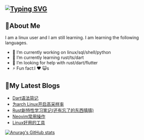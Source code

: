 [![Typing SVG](https://readme-typing-svg.demolab.com?font=Fira+Code&size=30&pause=1000&color=F7F7F7&vCenter=true&width=435&lines=Hi%2CThere!I'm+Aiser%F0%9F%91%8B)](https://git.io/typing-svg)
---

## 🎯About Me

I am a linux user and I am still learning. I am learning the following languages.
- 🔭 I’m currently working on linux/sql/shell/python
- 🌱 I’m currently learning rust/ts/dart
- 🤔 I’m looking for help with rust/dart/flutter
- ⚡ Fun fact:I ❤️ 😺s

## 📕My Latest Blogs
<!-- BLOG-POST-LIST:START -->
- [Dart语法简记](https://acdcbyl.github.io/posts/dart%E8%AF%AD%E6%B3%95%E7%AE%80%E8%AE%B0/)
- [为arch Linux开启高采样率](https://acdcbyl.github.io/posts/%E4%B8%BAarch-linux%E5%BC%80%E5%90%AF%E9%AB%98%E9%87%87%E6%A0%B7%E7%8E%87/)
- [Rust新特性学习笔记&lpar;还有忘了的东西嘻嘻&rpar;](https://acdcbyl.github.io/posts/rust%E6%96%B0%E7%89%B9%E6%80%A7%E5%AD%A6%E4%B9%A0%E7%AC%94%E8%AE%B0/)
- [Neovim常用操作](https://acdcbyl.github.io/posts/neovim%E5%B8%B8%E7%94%A8%E6%93%8D%E4%BD%9C/)
- [Linux好用的工具](https://acdcbyl.github.io/posts/linux%E5%A5%BD%E7%94%A8%E7%9A%84%E5%B7%A5%E5%85%B7/)
<!-- BLOG-POST-LIST:END -->

[![Anurag's GitHub stats](https://github-readme-stats.vercel.app/api?username=acdcbyl&count_private=true&show_icons=true)](https://github.com/anuraghazra/github-readme-stats)

<!--
**acdcbyl/acdcbyl** is a ✨ _special_ ✨ repository because its `README.md` (this file) appears on your GitHub profile.

Here are some ideas to get you started:

- 🔭 I’m currently working on ...
- 🌱 I’m currently learning ...
- 👯 I’m looking to collaborate on ...
- 🤔 I’m looking for help with ...
- 💬 Ask me about ...
- 📫 How to reach me: ...
- 😄 Pronouns: ...
- ⚡ Fun fact: ...
-->
